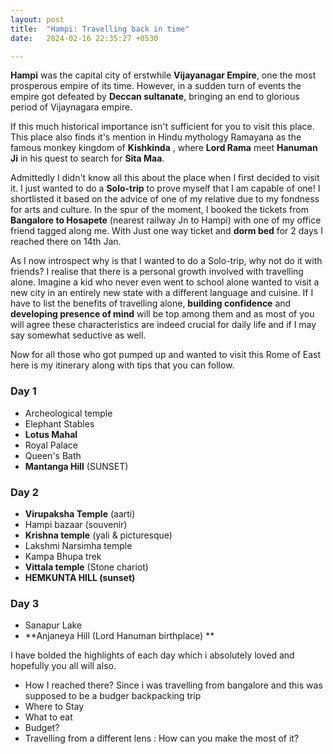 ```yaml
---
layout: post
title:  "Hampi: Travelling back in time"
date:   2024-02-16 22:35:27 +0530

---
```

**Hampi** was the capital city of erstwhile **Vijayanagar Empire**, one the most prosperous empire of its time. However, in a sudden turn of events the empire got defeated by **Deccan sultanate**, bringing an end to glorious period of Vijaynagara empire.

 If this much historical importance isn't sufficient for you to visit this place.
This place also finds it's mention in Hindu mythology Ramayana as the famous monkey kingdom of **Kishkinda** , where **Lord Rama** meet **Hanuman Ji** in his quest to search for **Sita Maa**.

Admittedly I didn't know all this about the place when I first decided to visit it. I just wanted to do a **Solo-trip** to prove myself that I am capable of one! I shortlisted it based on the advice of one of my relative due to my fondness for arts and culture. In the spur of the moment, I booked the tickets from **Bangalore to Hosapete** (nearest railway Jn to Hampi) with one of my office friend tagged along me. With Just one way ticket and **dorm bed** for 2 days I reached there on 14th Jan.

As I now introspect why is that I wanted to do a Solo-trip, why not do it with friends? I realise that there is a personal growth involved with travelling alone. Imagine a kid who never even went to school alone wanted to visit a new city in an entirely new state with a different language and cuisine. If I have to list the benefits of travelling alone, **building confidence** and **developing presence of mind** will be top among them and as most of you will agree these characteristics are indeed crucial for daily life and if I may say somewhat seductive as well.

Now for all those who got pumped up and wanted to visit this Rome of East here is my itinerary along with tips that you can follow.
### Day 1
 - Archeological temple
- Elephant Stables
- **Lotus Mahal**
- Royal Palace
- Queen's Bath
- **Mantanga Hill** (SUNSET)

### Day 2

 - **Virupaksha Temple** (aarti)
- Hampi bazaar (souvenir)
- **Krishna temple** (yali & picturesque)
- Lakshmi Narsimha temple
- Kampa Bhupa trek
- **Vittala temple** (Stone chariot)
- **HEMKUNTA HILL (sunset)**

### Day 3

 - Sanapur Lake
- **Anjaneya Hill (Lord Hanuman birthplace) **

I have bolded the highlights of each day which i absolutely loved and hopefully you all will also.
- How I reached there?
Since i was travelling from bangalore and this was supposed to be a budger backpacking trip
- Where to Stay
- What to eat
- Budget?
- Travelling from a different lens : How can you make the most of it?
<!--stackedit_data:
eyJoaXN0b3J5IjpbNjk5MTUwOTk4LDU4NTM1ODc5NCwtMjEyNT
EyMDkyNiwtNDk0ODQ1MDg5LC01MDg5NzE4NCwtMTAxNzc3MDQ1
MSwtMTIwMzM2ODQ0Nyw4NzQ2MzAxMDUsMjEwNjc0NTk5LC03OD
c5Mjk0OTksLTM2NTE3NjkxNCwtMjA4ODc0NjYxMiwtMzMyNDU1
MzYzXX0=
-->